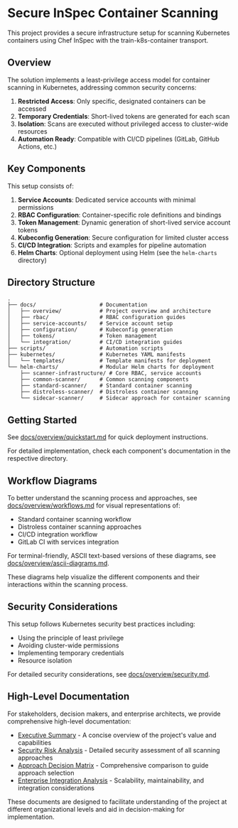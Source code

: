 # Secure InSpec Container Scanning

This project provides a secure infrastructure setup for scanning Kubernetes containers using Chef InSpec with the train-k8s-container transport.

## Overview

The solution implements a least-privilege access model for container scanning in Kubernetes, addressing common security concerns:

1. **Restricted Access**: Only specific, designated containers can be accessed
2. **Temporary Credentials**: Short-lived tokens are generated for each scan
3. **Isolation**: Scans are executed without privileged access to cluster-wide resources
4. **Automation Ready**: Compatible with CI/CD pipelines (GitLab, GitHub Actions, etc.)

## Key Components

This setup consists of:

1. **Service Accounts**: Dedicated service accounts with minimal permissions
2. **RBAC Configuration**: Container-specific role definitions and bindings
3. **Token Management**: Dynamic generation of short-lived service account tokens
4. **Kubeconfig Generation**: Secure configuration for limited cluster access
5. **CI/CD Integration**: Scripts and examples for pipeline automation
6. **Helm Charts**: Optional deployment using Helm (see the `helm-charts` directory)

## Directory Structure

```
.
├── docs/                    # Documentation
│   ├── overview/            # Project overview and architecture
│   ├── rbac/                # RBAC configuration guides
│   ├── service-accounts/    # Service account setup
│   ├── configuration/       # Kubeconfig generation
│   ├── tokens/              # Token management
│   └── integration/         # CI/CD integration guides
├── scripts/                 # Automation scripts
├── kubernetes/              # Kubernetes YAML manifests
│   └── templates/           # Template manifests for deployment
└── helm-charts/             # Modular Helm charts for deployment
    ├── scanner-infrastructure/ # Core RBAC, service accounts
    ├── common-scanner/      # Common scanning components
    ├── standard-scanner/    # Standard container scanning
    ├── distroless-scanner/  # Distroless container scanning
    └── sidecar-scanner/     # Sidecar approach for container scanning
```

## Getting Started

See [docs/overview/quickstart.md](quickstart.md) for quick deployment instructions.

For detailed implementation, check each component's documentation in the respective directory.

## Workflow Diagrams

To better understand the scanning process and approaches, see [docs/overview/workflows.md](workflows.md) for visual representations of:

- Standard container scanning workflow
- Distroless container scanning approaches
- CI/CD integration workflow
- GitLab CI with services integration

For terminal-friendly, ASCII text-based versions of these diagrams, see [docs/overview/ascii-diagrams.md](ascii-diagrams.md).

These diagrams help visualize the different components and their interactions within the scanning process.

## Security Considerations

This setup follows Kubernetes security best practices including:

- Using the principle of least privilege
- Avoiding cluster-wide permissions
- Implementing temporary credentials
- Resource isolation

For detailed security considerations, see [docs/overview/security.md](security.md).

## High-Level Documentation

For stakeholders, decision makers, and enterprise architects, we provide comprehensive high-level documentation:

- [Executive Summary](executive-summary.md) - A concise overview of the project's value and capabilities
- [Security Risk Analysis](security-risk-analysis.md) - Detailed security assessment of all scanning approaches
- [Approach Decision Matrix](approach-decision-matrix.md) - Comprehensive comparison to guide approach selection
- [Enterprise Integration Analysis](enterprise-integration-analysis.md) - Scalability, maintainability, and integration considerations

These documents are designed to facilitate understanding of the project at different organizational levels and aid in decision-making for implementation.